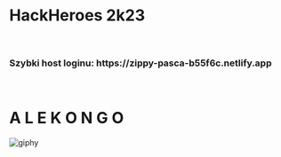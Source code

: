 <h1>HackHeroes 2k23</h1> <br />

<h3>Szybki host loginu: https://zippy-pasca-b55f6c.netlify.app</h3> <br />






<h1> A L E    K O N G O </h1>


![giphy](https://github.com/Dawidsjd/Automatizasion/assets/95742362/fc630ec7-68d8-473b-aa65-608c339bf793)
